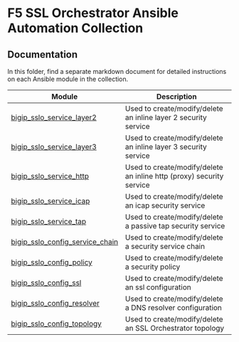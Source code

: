# F5 SSL Orchestrator Ansible Automation Collection
## Documentation

In this folder, find a separate markdown document for detailed instructions on each Ansible module in the collection.

| Module | Description |
| ------ | ------ |
| [bigip_sslo_service_layer2](https://github.com/kevingstewart/f5_sslo_ansible/tree/1.0/docs/bigip_sslo_service_layer2.md)         | Used to create/modify/delete an inline layer 2 security service |
| [bigip_sslo_service_layer3](https://github.com/kevingstewart/f5_sslo_ansible/tree/1.0/docs/bigip_sslo_service_layer3.md)         | Used to create/modify/delete an inline layer 3 security service |
| [bigip_sslo_service_http](https://github.com/kevingstewart/f5_sslo_ansible/tree/1.0/docs/bigip_sslo_service_http.md)           | Used to create/modify/delete an inline http (proxy) security service |
| [bigip_sslo_service_icap](https://github.com/kevingstewart/f5_sslo_ansible/tree/1.0/docs/bigip_sslo_service_icap.md)           | Used to create/modify/delete an icap security service |
| [bigip_sslo_service_tap](https://github.com/kevingstewart/f5_sslo_ansible/tree/1.0/docs/bigip_sslo_service_tap.md)            | Used to create/modify/delete a passive tap security service |
| [bigip_sslo_config_service_chain](https://github.com/kevingstewart/f5_sslo_ansible/tree/1.0/docs/bigip_sslo_config_service_chain.md)   | Used to create/modify/delete a security service chain |
| [bigip_sslo_config_policy](https://github.com/kevingstewart/f5_sslo_ansible/tree/1.0/docs/bigip_sslo_config_policy.md)          | Used to create/modify/delete a security policy |
| [bigip_sslo_config_ssl](https://github.com/kevingstewart/f5_sslo_ansible/tree/1.0/docs/bigip_sslo_config_ssl.md)             | Used to create/modify/delete an ssl configuration |
| [bigip_sslo_config_resolver](https://github.com/kevingstewart/f5_sslo_ansible/tree/1.0/docs/bigip_sslo_config_resolver.md)        | Used to create/modify/delete a DNS resolver configuration |
| [bigip_sslo_config_topology](https://github.com/kevingstewart/f5_sslo_ansible/tree/1.0/docs/bigip_sslo_config_topology.md)        | Used to create/modify/delete an SSL Orchestrator topology |

<br />